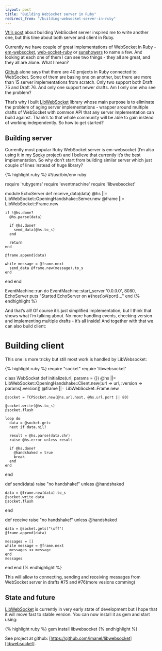 ```yaml
---
layout: post
title: "Building WebSocket server in Ruby"
redirect_from: "/building-websocket-server-in-ruby"
---
```


[Vti’s post][vti] about building WebSocket server inspired me to write another one, but this time about both server and client in Ruby.

Currently we have couple of great implementations of WebSocket in Ruby - [em-websocket][em-websocket], [web-socket-ruby][web-socket-ruby] or [sunshowers][sunshowers] to name a few. And looking at each one of them I can see two things - they all are great, and they all are alone. What I mean?

[Github][github] alone says that there are 40 projects in Ruby connected to WebSocket. Some of them are basing one on another, but there are more than 15 server implementations from scratch. Only two support both Draft 75 and Draft 76. And only one support newer drafts. Am I only one who see the problem?

That’s why I built [LibWebSocket][libwebsocket] library whose main purpose is to eliminate the problem of aging server implementations - wrapper around multiple drafts of WebSocket with common API that any server implementation can build against. Thank’s to that whole community will be able to gain instead of working independently. So how to get started?

## Building server

Currently most popular Ruby WebSocket server is em-websocket (I’m also using it in my [Socky][socky] project) and I believe that currently it’s the best implementation. So why don’t start from building similar server which just couple of lines instead of huge library?

{% highlight ruby %}
#!/usr/bin/env ruby

require 'rubygems'
require 'eventmachine'
require 'libwebsocket'

module EchoServer
  def receive_data(data)
    @hs ||= LibWebSocket::OpeningHandshake::Server.new
    @frame ||= LibWebSocket::Frame.new

    if !@hs.done?
      @hs.parse(data)

      if @hs.done?
        send_data(@hs.to_s)
      end

      return
    end

    @frame.append(data)

    while message = @frame.next
      send_data @frame.new(message).to_s
    end
  end
end

EventMachine::run do
  EventMachine::start_server '0.0.0.0', 8080, EchoServer
  puts "Started EchoServer on #{host}:#{port}..."
end
{% endhighlight %}

And that’s all! Of course it’s just simplified implementation, but I think that shows what I’m talking about. No more handling events, checking version and implementing multiple drafts - it’s all inside! And together with that we can also build client:

# Building client

This one is more tricky but still most work is handled by LibWebsocket:

{% highlight ruby %}
require "socket"
require 'libwebsocket'

class WebSocket
  def initialize(url, params = {})
    @hs ||= LibWebSocket::OpeningHandshake::Client.new(:url => url,
        :version => params[:version])
    @frame ||= LibWebSocket::Frame.new

    @socket = TCPSocket.new(@hs.url.host, @hs.url.port || 80)

    @socket.write(@hs.to_s)
    @socket.flush

    loop do
      data = @socket.getc
      next if data.nil?

      result = @hs.parse(data.chr)
      raise @hs.error unless result

      if @hs.done?
        @handshaked = true
        break
      end
    end
  end

  def send(data)
    raise "no handshake!" unless @handshaked

    data = @frame.new(data).to_s
    @socket.write data
    @socket.flush
  end

  def receive
    raise "no handshake!" unless @handshaked

    data = @socket.gets("\xff")
    @frame.append(data)

    messages = []
    while message = @frame.next
      messages << message
    end
    messages
  end
end
{% endhighlight %}

This will allow to connecting, sending and receiving messages from WebSocket server in drafts #75 and #76(more vesions comming)

## State and future

[LibWebSocket][libwebsocket] is currently in very early state of development but I hope that it will move fast to stable version. You can now install it as gem and start using:

{% highlight ruby %}
gem install libwebsocket
{% endhighlight %}

See project at github: [https://github.com/imanel/libwebsocket][libwebsocket].

[em-websocket]: https://github.com/igrigorik/em-websocket
[github]: https://github.com
[libwebsocket]: https://github.com/imanel/libwebsocket
[socky]: https://github.com/socky
[sunshowers]: https://rainbows.rubyforge.org/sunshowers
[vti]: http://showmetheco.de/articles/2010/11/timtow-to-build-a-websocket-server-in-perl.html
[web-socket-ruby]: https://github.com/gimite/web-socket-ruby
